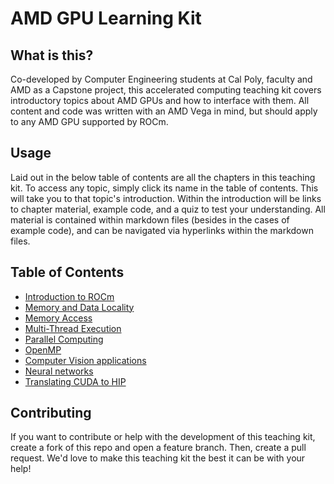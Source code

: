 # AMD GPU Learning Kit

## What is this?
Co-developed by Computer Engineering students at Cal Poly, faculty and AMD as a Capstone project, this accelerated computing teaching kit covers introductory topics about AMD GPUs and how to interface with them. All content and code was written with an AMD Vega in mind, but should apply to any AMD GPU supported by ROCm.

## Usage 
Laid out in the below table of contents are all the chapters in this teaching kit. To access any topic, simply click its name in the table of contents. This will take you to that topic's introduction.
Within the introduction will be links to chapter material, example code, and a quiz to test your understanding.
All material is contained within markdown files (besides in the cases of example code), and can be navigated via hyperlinks within the markdown files.

## Table of Contents
- [Introduction to ROCm](IntroToRocm/Intro.md)
- [Memory and Data Locality](MemoryandDataLocality/Intro.md)
- [Memory Access](MemoryAccess/Intro.md)
- [Multi-Thread Execution](MultiThreadExecution/Intro.md)
- [Parallel Computing](ParallelComputing/Intro.md)
- [OpenMP](OpenMP/Intro.md)
- [Computer Vision applications](ComputerVisionApps/Intro.md)
- [Neural networks](NeuralNetworks/Intro.md)
- [Translating CUDA to HIP](TransCUDAtoHIP/Intro.md)

## Contributing
If you want to contribute or help with the development of this teaching kit, create a fork of this repo and open a feature branch. Then, create a pull request. We'd love to make this teaching kit the best it can be with your help!
